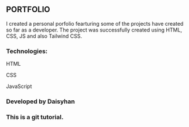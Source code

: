 ## PORTFOLIO

I created a personal porfolio fearturing some of the projects have created so far as a developer. The project was successfully created using HTML, CSS, JS and also Tailwind CSS.

### Technologies:
HTML

CSS

JavaScript


### Developed by Daisyhan

### This is a git tutorial.